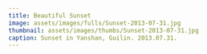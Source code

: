 ```yaml
---
title: Beautiful Sunset
image: assets/images/fulls/Sunset-2013-07-31.jpg
thumbnail: assets/images/thumbs/Sunset-2013-07-31.jpg
caption: Sunset in Yanshan, Guilin. 2013.07.31.
---
```


